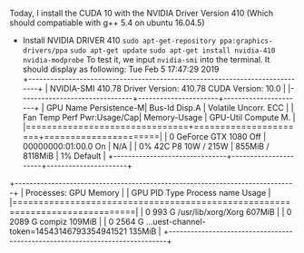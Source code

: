 Today, I install the CUDA 10 with the NVIDIA Driver Version 410 (Which should compatiable with g++ 5.4 on ubuntu 16.04.5)
 - Install NVIDIA DRIVER 410
	`sudo apt-get-repository ppa:graphics-drivers/ppa`
	`sudo apt-get update`
	`sudo apt-get install nvidia-410 nvidia-modprobe`
   To test it, we input `nvidia-smi` into the terminal. It should display as following:
Tue Feb  5 17:47:29 2019       
+-----------------------------------------------------------------------------+
| NVIDIA-SMI 410.78       Driver Version: 410.78       CUDA Version: 10.0     |
|-------------------------------+----------------------+----------------------+
| GPU  Name        Persistence-M| Bus-Id        Disp.A | Volatile Uncorr. ECC |
| Fan  Temp  Perf  Pwr:Usage/Cap|         Memory-Usage | GPU-Util  Compute M. |
|===============================+======================+======================|
|   0  GeForce GTX 1080    Off  | 00000000:01:00.0  On |                  N/A |
|  0%   42C    P8    10W / 215W |    855MiB /  8118MiB |      1%      Default |
+-------------------------------+----------------------+----------------------+
                                                                               
+-----------------------------------------------------------------------------+
| Processes:                                                       GPU Memory |
|  GPU       PID   Type   Process name                             Usage      |
|=============================================================================|
|    0       993      G   /usr/lib/xorg/Xorg                           607MiB |
|    0      2089      G   compiz                                       109MiB |
|    0      2564      G   ...uest-channel-token=14543146793354941521   135MiB |
+-----------------------------------------------------------------------------+

